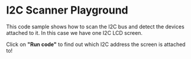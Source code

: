 # I2C Scanner Playground

This code sample shows how to scan the I2C bus
and detect the devices attached to it. In this 
case we have one I2C LCD screen.

Click on **"Run code"** to find out which I2C address the screen is attached to!

<div style="display: flex; flex-wrap: wrap">
  <wokwi-arduino-uno></wokwi-arduino-uno>
  <span style="width: 16px"></span>
  <wokwi-lcd1602></wokwi-lcd1602>
</div>
